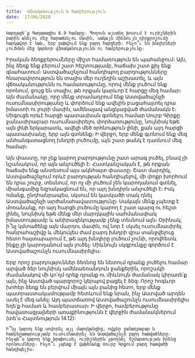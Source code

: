 ```yaml
---
title:  Վճռականություն և համբերություն
date:  17/06/2020
---
```


`Կարդացե՛ք Գաղատացիս 6.9 համարը։ Պողոսն այստեղ խոսում է ուրիշներին բարին անելու մեջ հարատևելու մասին, սակայն միևնույն դիրքրոշումը հարկավոր է նաև, երբ բախվում ենք բարդ հարցերի։ Ինչո՞ւ են խնդիրների լուծման մեջ կարևոր վճռականությունն ու համբերությունը։`

Իրական ձեռքբերումները միշտ համառություն են պահանջում։ Այն, ինչ ձեռք ենք բերում շատ հեշտությամբ, հաճախ շատ քիչ ենք գնահատում։ Աստվածաշնչում հանդիպող բարդությունները հնարավորություն են տալիս մեր ուղեղին աշխատել, և այն վճռականությունն ու համառությունը, որով մենք լուծում ենք որոնում, ցույց են տալիս, թե որքան կարևոր է հարցը մեզ համար։ Այն ժամանակը, որը մենք տրամադրում ենք Աստվածաշնչի ուսումնասիրությանը և փորձում ենք ավելին բացահայտել դրա իմաստի ու լուրի մասին, ամենալավ անցկացված ժամանակն է։ Միգուցե որևէ հարցի պատասխան գտնելու համար Սուրբ Գիրքը ջանասիրաբար ուսումնասիրելու փորձառությունը, նույնիսկ եթե այն լինի երկարատև, ավելի մեծ օրհնություն լինի, քան այդ հարցի պատասխանը, երբ այն գտնենք։ Ի վերջո, երբ մենք գտնում ենք մեզ անհանգստացնող խնդրի լուծումը, այն շատ թանկ է դառնում մեզ համար։

Այն փաստը, որ չեք կարող բարդությունը շատ արագ լուծել, բնավ չի նշանակում, որ այն անլուծելի է։ Հատկանշական է, թե որքան հաճախ ենք անտեսում այս ակնհայտ փաստը։ Շատ մարդիկ, Աստվածաշնչում որևէ բարդության հանդիպելով, մի փոքր խորհում են դրա շուրջ, տեսնում, որ ոչ մի լուծում չեն կարողանում գտնել, միանգամից եզրակացնում են, որ այդ խնդիրն անլուծելի է։ Իսկ ոմանք, ընդհանրապես, սկսում են կասկածի տակ դնել Աստվածաշնչի արժանահավատությունը։ Սակայն մենք չպետք է մոռանանք, որ այդ հարցի լուծումը կարող է շատ պարզ ու հեշտ լինել, նույնիսկ եթե մենք մեր մարդկային սահմանափակ իմաստությամբ և անիրազեկությամբ չենք տեսնում այն։ Օրինակ, ի՞նչ կմտածենք այն մարդու մասին, ով նոր է սկսել ուսումնասիրել հանրահաշիվը և մեկուկես ժամ բարդ խնդրի վրա տանջվելուց հետո հայտարարում է, թե այդ խնդիրը լուծում չունի, որովհետև ինքը չի կարողանում այն լուծել։ Միևնույն սկզբունքը գործում է Աստվածաշունչն ուսումնասիրելիս։

Երբ որոշ բարդություններ ձեռնոց են նետում դրանք լուծելու համար արված ձեր նույնիսկ ամենաեռանդուն ջանքերին, որոշակի ժամանակով մի կո՛ղմ դրեք դրանք ու միևնույն ժամանակ կիրառե՛ք այն, ինչ Աստված պարզորոշ կերպով բացել է ձեզ։ Որոշ հոգևոր խոհեր ձեռք են բերվում միայն այն բանից հետո, երբ մենք պատրաստակամությամբ հետևում ենք նրան, ինչ Աստված արդեն ասել է մեզ անել։ Այդ պատճառով Աստվածաշունչն ուսումնասիրելիս եղե՛ք համառ և համբերատար։ Ի վերջո, համբերությունը հավատացյալների առաքինությունն է վերջին ժամանակներում (տե՛ս Հայտնություն 14.12):

`Ի՞նչ կարող ենք սովորել այլ մարդկանցից, ովքեր ջանադրաբար և համբերատարությամբ ուսումնասիրել են Աստվածաշնչի բարդ հատվածները։ Ինչպե՞ս կարող ենք խրախուսել ուրիշներին չթողնել ճշմարտության իրենց որոնումները։ Ինչո՞ւ չպետք է վախենանք Սուրբ Գրքում բարդ հատվածի հանդիպելիս։`